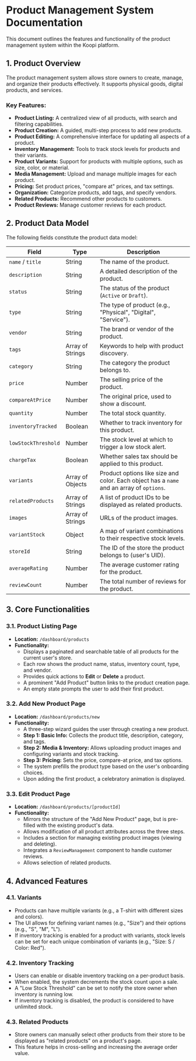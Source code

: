# Product Management System Documentation

This document outlines the features and functionality of the product management system within the Koopi platform.

## 1. Product Overview

The product management system allows store owners to create, manage, and organize their products effectively. It supports physical goods, digital products, and services.

### Key Features:
- **Product Listing:** A centralized view of all products, with search and filtering capabilities.
- **Product Creation:** A guided, multi-step process to add new products.
- **Product Editing:** A comprehensive interface for updating all aspects of a product.
- **Inventory Management:** Tools to track stock levels for products and their variants.
- **Product Variants:** Support for products with multiple options, such as size, color, or material.
- **Media Management:** Upload and manage multiple images for each product.
- **Pricing:** Set product prices, "compare at" prices, and tax settings.
- **Organization:** Categorize products, add tags, and specify vendors.
- **Related Products:** Recommend other products to customers.
- **Product Reviews:** Manage customer reviews for each product.

## 2. Product Data Model

The following fields constitute the product data model:

| Field | Type | Description |
|---|---|---|
| `name` / `title` | String | The name of the product. |
| `description` | String | A detailed description of the product. |
| `status` | String | The status of the product (`Active` or `Draft`). |
| `type` | String | The type of product (e.g., "Physical", "Digital", "Service"). |
| `vendor` | String | The brand or vendor of the product. |
| `tags` | Array of Strings | Keywords to help with product discovery. |
| `category` | String | The category the product belongs to. |
| `price` | Number | The selling price of the product. |
| `compareAtPrice` | Number | The original price, used to show a discount. |
| `quantity` | Number | The total stock quantity. |
| `inventoryTracked`| Boolean | Whether to track inventory for this product. |
| `lowStockThreshold`| Number | The stock level at which to trigger a low stock alert. |
| `chargeTax` | Boolean | Whether sales tax should be applied to this product. |
| `variants` | Array of Objects | Product options like size and color. Each object has a `name` and an array of `options`. |
| `relatedProducts` | Array of Strings | A list of product IDs to be displayed as related products. |
| `images` | Array of Strings | URLs of the product images. |
| `variantStock` | Object | A map of variant combinations to their respective stock levels. |
| `storeId` | String | The ID of the store the product belongs to (user's UID). |
| `averageRating` | Number | The average customer rating for the product. |
| `reviewCount` | Number | The total number of reviews for the product. |

## 3. Core Functionalities

### 3.1. Product Listing Page

- **Location:** `/dashboard/products`
- **Functionality:**
    - Displays a paginated and searchable table of all products for the current user's store.
    - Each row shows the product name, status, inventory count, type, and vendor.
    - Provides quick actions to **Edit** or **Delete** a product.
    - A prominent "Add Product" button links to the product creation page.
    - An empty state prompts the user to add their first product.

### 3.2. Add New Product Page

- **Location:** `/dashboard/products/new`
- **Functionality:**
    - A three-step wizard guides the user through creating a new product.
    - **Step 1: Basic Info:** Collects the product title, description, category, and tags.
    - **Step 2: Media & Inventory:** Allows uploading product images and configuring variants and stock tracking.
    - **Step 3: Pricing:** Sets the price, compare-at price, and tax options.
    - The system prefills the product type based on the user's onboarding choices.
    - Upon adding the first product, a celebratory animation is displayed.

### 3.3. Edit Product Page

- **Location:** `/dashboard/products/[productId]`
- **Functionality:**
    - Mirrors the structure of the "Add New Product" page, but is pre-filled with the existing product's data.
    - Allows modification of all product attributes across the three steps.
    - Includes a section for managing existing product images (viewing and deleting).
    - Integrates a `ReviewManagement` component to handle customer reviews.
    - Allows selection of related products.

## 4. Advanced Features

### 4.1. Variants

- Products can have multiple variants (e.g., a T-shirt with different sizes and colors).
- The UI allows for defining variant names (e.g., "Size") and their options (e.g., "S", "M", "L").
- If inventory tracking is enabled for a product with variants, stock levels can be set for each unique combination of variants (e.g., "Size: S / Color: Red").

### 4.2. Inventory Tracking

- Users can enable or disable inventory tracking on a per-product basis.
- When enabled, the system decrements the stock count upon a sale.
- A "Low Stock Threshold" can be set to notify the store owner when inventory is running low.
- If inventory tracking is disabled, the product is considered to have unlimited stock.

### 4.3. Related Products

- Store owners can manually select other products from their store to be displayed as "related products" on a product's page.
- This feature helps in cross-selling and increasing the average order value.
